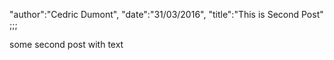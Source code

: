 "author":"Cedric Dumont",
"date":"31/03/2016",
"title":"This is Second Post"
;;;

some second post with text

